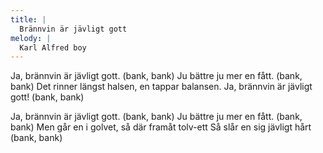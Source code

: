 ```yaml
---
title: |
  Brännvin är jävligt gott
melody: |
  Karl Alfred boy
---
```

Ja, brännvin är jävligt gott. (bank, bank)
Ju bättre ju mer en fått. (bank, bank)
Det rinner längst halsen, en tappar balansen.
Ja, brännvin är jävligt gott! (bank, bank)

Ja, brännvin är jävligt gott. (bank, bank)
Ju bättre ju mer en fått. (bank, bank)
Men går en i golvet, så där framåt tolv-ett
Så slår en sig jävligt hårt (bank, bank)